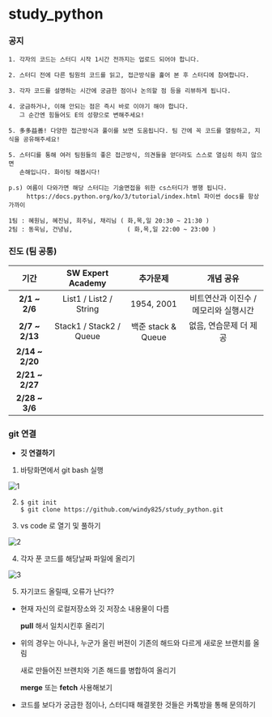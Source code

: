 # study_python



### 공지

```
1. 각자의 코드는 스터디 시작 1시간 전까지는 업로드 되어야 합니다.

2. 스터디 전에 다른 팀원의 코드를 읽고, 접근방식을 훑어 본 후 스터디에 참여합니다.

3. 각자 코드를 설명하는 시간에 궁금한 점이나 논의할 점 등을 리뷰하게 됩니다.

4. 궁금하거나, 이해 안되는 점은 즉시 바로 이야기 해야 합니다.
   그 순간엔 힘들어도 E의 성향으로 변해주세요!
   
5. 多多益善! 다양한 접근방식과 풀이를 보면 도움됩니다. 팀 간에 꼭 코드를 열람하고, 지식을 공유해주세요!
   
5. 스터디를 통해 여러 팀원들의 좋은 접근방식, 의견들을 얻더라도 스스로 열심히 하지 않으면
   손해입니다. 화이팅 해봅시다!
   
p.s) 여름이 다와가면 해당 스터디는 기술면접을 위한 cs스터디가 병행 됩니다.
     https://docs.python.org/ko/3/tutorial/index.html 파이썬 docs를 항상 가까이 
```

```
1팀 : 혜원님, 혜진님, 희주님, 채리님 ( 화,목,일 20:30 ~ 21:30 )
2팀 : 동욱님, 건녕님,               ( 화,목,일 22:00 ~ 23:00 )
```



### 진도 (팀 공통)

|    **기간**     |  **SW Expert Academy**  |    **추가문제**    |             **개념 공유**             |
| :-------------: | :---------------------: | :----------------: | :-----------------------------------: |
|  **2/1 ~ 2/6**  | List1 / List2 / String  |     1954, 2001     | 비트연산과 이진수 / 메모리와 실행시간 |
| **2/7 ~ 2/13**  | Stack1 / Stack2 / Queue | 백준 stack & Queue |        없음, 연습문제 더 제공         |
| **2/14 ~ 2/20** |                         |                    |                                       |
| **2/21 ~ 2/27** |                         |                    |                                       |
| **2/28 ~ 3/6**  |                         |                    |                                       |





### git 연결

- **깃 연결하기**

1. 바탕화면에서 git bash 실행

![1](https://user-images.githubusercontent.com/89068148/152642137-a1b6c17f-0293-4318-bab0-c714e5ad1c74.png)

2. 
   ```
   $ git init  
   $ git clone https://github.com/windy825/study_python.git
   ```



3. vs code 로 열기 및 풀하기

![2](https://user-images.githubusercontent.com/89068148/152642146-0e01382c-f882-4278-b220-f1e406b12239.png)




4. 각자 푼 코드를 해당날짜 파일에 올리기

![3](https://user-images.githubusercontent.com/89068148/152642156-ef53ad26-7c28-4eca-9c5c-70366a6b0c68.png)



5.  자기코드 올릴때, 오류가 난다??

   - 현재 자신의 로컬저장소와 깃 저장소 내용물이 다름

     **pull** 해서 일치시킨후 올리기

   - 위의 경우는 아니나, 누군가 올린 버젼이 기존의 해드와 다르게 새로운 브랜치를 올림

     새로  만들어진 브랜치와 기존 해드를 병합하여 올리기 

     **merge**   또는    **fetch** 사용해보기





- 코드를 보다가 궁금한 점이나, 스터디때 해결못한 것들은 카톡방을 통해 문의하기
